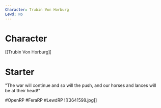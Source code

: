 ```yaml
---
Character: Trubin Von Horburg
Lewd: No
---
```

# Character
[[Trubin Von Horburg]]

# Starter
"The war will continue and so will the push, and our horses and lances will be at their head!"
  

#OpenRP #FeraRP #LewdRP 
![[3641598.jpg]]